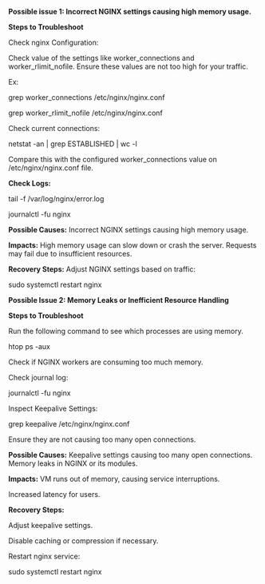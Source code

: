 **Possible issue 1: Incorrect NGINX settings causing high memory usage.**

**Steps to Troubleshoot**

Check nginx Configuration:

Check value of the settings like worker_connections and worker_rlimit_nofile. Ensure these values are not too high for your traffic.

Ex:

grep worker_connections /etc/nginx/nginx.conf

grep worker_rlimit_nofile /etc/nginx/nginx.conf

Check current connections:

netstat -an | grep ESTABLISHED | wc -l

Compare this with the configured worker_connections value on /etc/nginx/nginx.conf file.

**Check Logs:**

tail -f /var/log/nginx/error.log

journalctl -fu nginx

**Possible Causes:**
Incorrect NGINX settings causing high memory usage.


**Impacts:**
High memory usage can slow down or crash the server.
Requests may fail due to insufficient resources.

**Recovery Steps:**
Adjust NGINX settings based on traffic:

sudo systemctl restart nginx


**Possible Issue 2: Memory Leaks or Inefficient Resource Handling**

**Steps to Troubleshoot**

Run the following command to see which processes are using memory.

htop
ps -aux

Check if NGINX workers are consuming too much memory.

Check journal log:

journalctl -fu nginx

Inspect Keepalive Settings:

grep keepalive /etc/nginx/nginx.conf

Ensure they are not causing too many open connections.

**Possible Causes:**
Keepalive settings causing too many open connections.
Memory leaks in NGINX or its modules.

**Impacts:**
VM runs out of memory, causing service interruptions.

Increased latency for users.

**Recovery Steps:**

Adjust keepalive settings.

Disable caching or compression if necessary.

Restart nginx service:

sudo systemctl restart nginx
